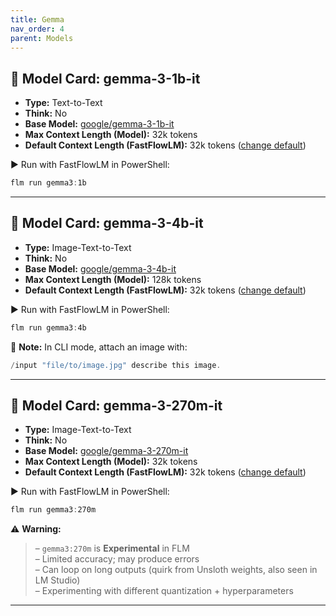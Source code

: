 ```yaml
---
title: Gemma
nav_order: 4
parent: Models
---
```


## 🧩 Model Card: gemma-3-1b-it  

- **Type:** Text-to-Text
- **Think:** No  
- **Base Model:** [google/gemma-3-1b-it](https://huggingface.co/google/gemma-3-1b-it)
- **Max Context Length (Model):** 32k tokens  
- **Default Context Length (FastFlowLM):** 32k tokens ([change default](https://docs.fastflowlm.com/instructions/cli.html))  

▶️ Run with FastFlowLM in PowerShell:  

```powershell
flm run gemma3:1b
```

---

## 🧩 Model Card: gemma-3-4b-it  

- **Type:** Image-Text-to-Text
- **Think:** No  
- **Base Model:** [google/gemma-3-4b-it](https://huggingface.co/google/gemma-3-4b-it)
- **Max Context Length (Model):** 128k tokens  
- **Default Context Length (FastFlowLM):** 32k tokens ([change default](https://docs.fastflowlm.com/instructions/cli.html))  

▶️ Run with FastFlowLM in PowerShell:  

```powershell
flm run gemma3:4b
```

📝 **Note:** In CLI mode, attach an image with:

```powershell
/input "file/to/image.jpg" describe this image.
```

---

## 🧩 Model Card: gemma-3-270m-it  

- **Type:** Image-Text-to-Text
- **Think:** No  
- **Base Model:** [google/gemma-3-270m-it](https://huggingface.co/google/gemma-3-270m-it)
- **Max Context Length (Model):** 32k tokens  
- **Default Context Length (FastFlowLM):** 32k tokens ([change default](https://docs.fastflowlm.com/instructions/cli.html))  

▶️ Run with FastFlowLM in PowerShell:  

```powershell
flm run gemma3:270m
```

⚠️ **Warning:** 
> – `gemma3:270m` is **Experimental** in FLM  
> – Limited accuracy; may produce errors  
> – Can loop on long outputs (quirk from Unsloth weights, also seen in LM Studio)  
> – Experimenting with different quantization + hyperparameters  

---